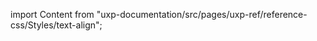 
import Content from "uxp-documentation/src/pages/uxp-ref/reference-css/Styles/text-align";

<Content query="product=xd"/>
